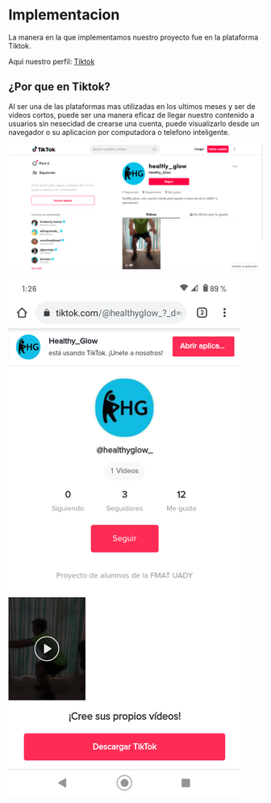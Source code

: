 # Implementacion

La manera en la que implementamos nuestro proyecto fue en la plataforma Tiktok.

Aqui nuestro perfil: [Tiktok](https://www.tiktok.com/@healtly_glow?)

## ¿Por que en Tiktok?

Al ser una de las plataformas mas utilizadas en los ultimos meses y ser de videos cortos, puede ser una manera eficaz de llegar nuestro contenido a usuarios sin nesecidad de crearse una cuenta, puede visualizarlo desde un navegador o su aplicacion por computadora o telefono inteligente.

![Navegador sin cuenta en pc](Documentacion/2da_Entrega/tiktok_navegador_pc.png)

![Navegador sin cuenta en telefono inteligente](Documentacion/2da_Entrega/tiktok_celular.png)